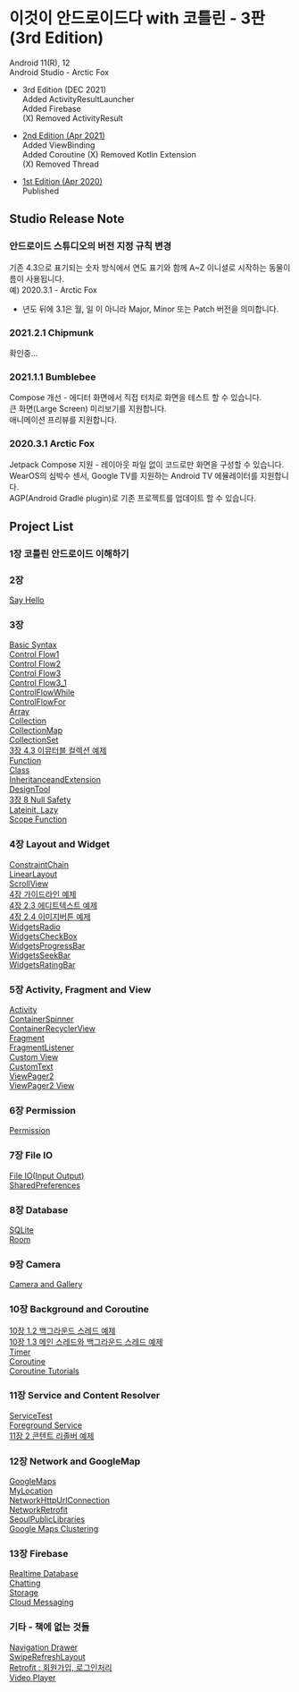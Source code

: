 # 이것이 안드로이드다 with 코틀린 - 3판 (3rd Edition)    
   
Android 11(R), 12   
Android Studio - Arctic Fox   

- 3rd Edition (DEC 2021)   
  Added ActivityResultLauncher   
  Added Firebase   
  (X) Removed ActivityResult   

- [2nd Edition (Apr 2021)](https://github.com/javafa/thisiskotlin/tree/master/2nd_edition)   
  Added ViewBinding   
  Added Coroutine
  (X) Removed Kotlin Extension   
  (X) Removed Thread   

- [1st Edition (Apr 2020)](https://github.com/javafa/thisiskotlin/tree/master/1st_edition)   
  Published   

## Studio Release Note   

### 안드로이드 스튜디오의 버전 지정 규칙 변경   
기존 4.3으로 표기되는 숫자 방식에서 연도 표기와 함께 A~Z 이니셜로 시작하는 동물이름이 사용됩니다.   
예) 2020.3.1 - Arctic Fox    
* 년도 뒤에 3.1은 월, 일 이 아니라 Major, Minor 또는 Patch 버전을 의미합니다.   

### 2021.2.1 Chipmunk   
확인중...   

### 2021.1.1 Bumblebee   
Compose 개선 - 에디터 화면에서 직접 터치로 화면을 테스트 할 수 있습니다.   
큰 화면(Large Screen) 미리보기를 지원합니다.   
애니메이션 프리뷰를 지원합니다.   

### 2020.3.1 Arctic Fox   
Jetpack Compose 지원 - 레이아웃 파일 없이 코드로만 화면을 구성할 수 있습니다.   
WearOS의 심박수 센서, Google TV를 지원하는 Android TV 에뮬레이터를 지원합니다.   
AGP(Android Gradle plugin)로 기존 프로젝트를 업데이트 할 수 있습니다.   

## Project List
   
### 1장 코틀린 안드로이드 이해하기   
   
### 2장   
[Say Hello](https://github.com/javafa/thisiskotlin/tree/master/SayHello)   
   
### 3장   
[Basic Syntax](https://github.com/javafa/thisiskotlin/tree/master/BasicSyntax)   
[Control Flow1](https://github.com/javafa/thisiskotlin/tree/master/ControlFlow1)   
[Control Flow2](https://github.com/javafa/thisiskotlin/tree/master/ControlFlow2)   
[Control Flow3](https://github.com/javafa/thisiskotlin/tree/master/ControlFlow3)   
[Control Flow3_1](https://github.com/javafa/thisiskotlin/tree/master/ControlFlow3_1)   
[ControlFlowWhile](https://github.com/javafa/thisiskotlin/tree/master/ControlFlowWhile)   
[ControlFlowFor ](https://github.com/javafa/thisiskotlin/tree/master/ControllFlowFor)   
[Array](https://github.com/javafa/thisiskotlin/tree/master/Array)   
[Collection](https://github.com/javafa/thisiskotlin/tree/master/Collection)   
[CollectionMap](https://github.com/javafa/thisiskotlin/tree/master/CollectionMap)   
[CollectionSet](https://github.com/javafa/thisiskotlin/tree/master/CollectionSet)   
[3장 4.3 이뮤터블 컬렉션 예제](https://github.com/javafa/thisiskotlin/tree/master/ImmutableCollection)   
[Function](https://github.com/javafa/thisiskotlin/tree/master/Function)   
[Class](https://github.com/javafa/thisiskotlin/tree/master/Class)   
[InheritanceandExtension](https://github.com/javafa/thisiskotlin/tree/master/InheritanceAndExtension)   
[DesignTool](https://github.com/javafa/thisiskotlin/tree/master/DesignTool)   
[3장 8 Null Safety](https://github.com/javafa/thisiskotlin/tree/master/NullSafety)   
[Lateinit, Lazy](https://github.com/javafa/thisiskotlin/tree/master/Lateinit)   
[Scope Function](https://github.com/javafa/thisiskotlin/tree/master/ScopeFunction)   
   
### 4장 Layout and Widget   
[ConstraintChain](https://github.com/javafa/thisiskotlin/tree/master/ConstraintChain)   
[LinearLayout](https://github.com/javafa/thisiskotlin/tree/master/LinearLayout)   
[ScrollView](https://github.com/javafa/thisiskotlin/tree/master/ScrollView)   
[4장 가이드라인 예제](https://github.com/javafa/thisiskotlin/tree/master/Guideline)   
[4장 2.3 에디트텍스트 예제](https://github.com/javafa/thisiskotlin/tree/master/WidgetsEditText)   
[4장 2.4 이미지버튼 예제](https://github.com/javafa/thisiskotlin/tree/master/WidgetsImageButton)   
[WidgetsRadio](https://github.com/javafa/thisiskotlin/tree/master/WidgetsRadio)   
[WidgetsCheckBox](https://github.com/javafa/thisiskotlin/tree/master/WidgetsCheckBox)   
[WidgetsProgressBar](https://github.com/javafa/thisiskotlin/tree/master/WidgetsProgressBar)   
[WidgetsSeekBar](https://github.com/javafa/thisiskotlin/tree/master/WidgetsSeekBar)   
[WidgetsRatingBar](https://github.com/javafa/thisiskotlin/tree/master/WidgetsRatingBar)   
   
### 5장 Activity, Fragment and View     
[Activity](https://github.com/javafa/thisiskotlin/tree/master/Activity)   
[ContainerSpinner](https://github.com/javafa/thisiskotlin/tree/master/ContainerSpinner)   
[ContainerRecyclerView](https://github.com/javafa/thisiskotlin/tree/master/ContainerRecyclerView)   
[Fragment](https://github.com/javafa/thisiskotlin/tree/master/Fragment)   
[FragmentListener](https://github.com/javafa/thisiskotlin/tree/master/Fragment_1_3)   
[Custom View](https://github.com/javafa/thisiskotlin/tree/master/CustomView)   
[CustomText](https://github.com/javafa/thisiskotlin/tree/master/CustomText)   
[ViewPager2](https://github.com/javafa/thisiskotlin/tree/master/ViewPager2)   
[ViewPager2 View](https://github.com/javafa/thisiskotlin/tree/master/ViewPager2_View)   
   
### 6장 Permission   
[Permission](https://github.com/javafa/thisiskotlin/tree/master/Permission)   
   
### 7장 File IO   
[File IO(Input Output)](https://github.com/javafa/thisiskotlin/tree/master/FileIO)   
[SharedPreferences](https://github.com/javafa/thisiskotlin/tree/master/SharedPreferences)   
   
### 8장 Database   
[SQLite](https://github.com/javafa/thisiskotlin/tree/master/SQLite)   
[Room](https://github.com/javafa/thisiskotlin/tree/master/Room)   
   
### 9장 Camera   
[Camera and Gallery](https://github.com/javafa/thisiskotlin/tree/master/CameraAndGallery)   
   
### 10장 Background and Coroutine   
[10장 1.2 백그라운드 스레드 예제](https://github.com/javafa/thisiskotlin/tree/master/Thread)   
[10장 1.3 메인 스레드와 백그라운드 스레드 예제](https://github.com/javafa/thisiskotlin/tree/master/ThreadWithUI)   
[Timer](https://github.com/javafa/thisiskotlin/tree/master/Timer)   
[Coroutine](https://github.com/javafa/thisiskotlin/tree/master/Coroutine)   
[Coroutine Tutorials](https://github.com/javafa/thisiskotlin/tree/master/CoroutineTutorials)   
   
### 11장 Service and Content Resolver   
[ServiceTest](https://github.com/javafa/thisiskotlin/tree/master/ServiceTest)   
[Foreground Service](https://github.com/javafa/thisiskotlin/tree/master/ForegroundService)   
[11장 2 콘텐트 리졸버 예제](https://github.com/javafa/thisiskotlin/tree/master/ContentResolver)   
   
### 12장 Network and GoogleMap   
[GoogleMaps](https://github.com/javafa/thisiskotlin/tree/master/GoogleMaps)   
[MyLocation](https://github.com/javafa/thisiskotlin/tree/master/MapsMyLocation)   
[NetworkHttpUrlConnection](https://github.com/javafa/thisiskotlin/tree/master/NetworkHttpUrlConnection)   
[NetworkRetrofit](https://github.com/javafa/thisiskotlin/tree/master/NetworkRetrofit)   
[SeoulPublicLibraries](https://github.com/javafa/thisiskotlin/tree/master/SeoulPublicLibraries)   
[Google Maps Clustering](https://github.com/javafa/thisiskotlin/tree/master/GoogleMapsClustering)   

### 13장 Firebase   
[Realtime Database](https://github.com/javafa/thisiskotlin/tree/master/Firebase)   
[Chatting](https://github.com/javafa/thisiskotlin/tree/master/FirebaseChat)   
[Storage](https://github.com/javafa/thisiskotlin/tree/master/FirebaseStorage)   
[Cloud Messaging](https://github.com/javafa/thisiskotlin/tree/master/FirebaseFCM)   

### 기타 - 책에 없는 것들   
[Navigation Drawer](https://github.com/javafa/thisiskotlin/tree/master/NavigationDrawer)   
[SwipeRefreshLayout](https://github.com/javafa/thisiskotlin/tree/master/SwipeRefresh)   
[Retrofit : 회원가입, 로그인처리](https://github.com/javafa/thisiskotlin/tree/master/Retrofit_Login)     
[Video Player](https://github.com/javafa/thisiskotlin/tree/master/VideoPlayer)   